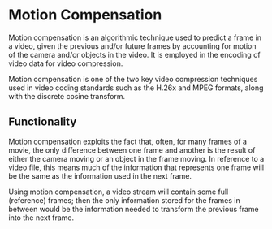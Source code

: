 # Motion Compensation

Motion compensation is an algorithmic technique used to predict a frame in a video, given the previous and/or future frames by accounting for motion of the camera and/or objects in the video. It is employed in the encoding of video data for video compression.

Motion compensation is one of the two key video compression techniques used in video coding standards such as the H.26x and MPEG formats, along with the discrete cosine transform.

## Functionality

Motion compensation exploits the fact that, often, for many frames of a movie, the only difference between one frame and another is the result of either the camera moving or an object in the frame moving. In reference to a video file, this means much of the information that represents one frame will be the same as the information used in the next frame.

Using motion compensation, a video stream will contain some full (reference) frames; then the only information stored for the frames in between would be the information needed to transform the previous frame into the next frame.

